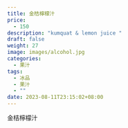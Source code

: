 ```yaml
---
title: 金桔檸檬汁
price:
  - 150
description: "kumquat & lemon juice "
draft: false
weight: 27
image: images/alcohol.jpg
categories:
  - 果汁
tags:
  - 冰品
  - 果汁
  - ""
date: 2023-08-11T23:15:02+08:00
---
```


 金桔檸檬汁
